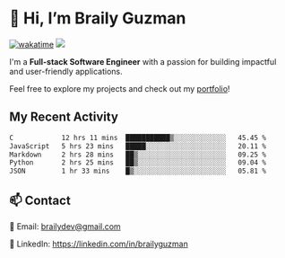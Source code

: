# 👋 Hi, I’m Braily Guzman
[![wakatime](https://wakatime.com/badge/user/78b9a827-5162-4c58-9330-4ea970cf6de4.svg)](https://wakatime.com/@78b9a827-5162-4c58-9330-4ea970cf6de4)
![](https://komarev.com/ghpvc/?username=brailyguzman)

I'm a **Full-stack Software Engineer** with a passion for building impactful and user-friendly applications.

Feel free to explore my projects and check out my [portfolio](https://braily.dev)!


## My Recent Activity
<!--START_SECTION:waka-->

```txt
C            12 hrs 11 mins  ███████████▒░░░░░░░░░░░░░   45.45 %
JavaScript   5 hrs 23 mins   █████░░░░░░░░░░░░░░░░░░░░   20.11 %
Markdown     2 hrs 28 mins   ██▒░░░░░░░░░░░░░░░░░░░░░░   09.25 %
Python       2 hrs 25 mins   ██▒░░░░░░░░░░░░░░░░░░░░░░   09.04 %
JSON         1 hr 33 mins    █▒░░░░░░░░░░░░░░░░░░░░░░░   05.81 %
```

<!--END_SECTION:waka-->

## 📫 Contact
📧 Email: brailydev@gmail.com

🔗 LinkedIn: https://linkedin.com/in/brailyguzman
